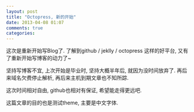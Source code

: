 ```yaml
---
layout: post
title: "Octopress, 新的开始"
date: 2013-04-08 01:07
comments: true
categories: 
---
```

这次是重新开始写Blog了.
了解到github / jeklly / octopress 这样的好平台, 又有了重新开始写博客的动力了~

坚持写博客不宜, 上次开始是毕业时, 坚持大概半年后, 就因为没时间放弃了.
再后来域名欠费停止解析, 再后来主机到期文章也不知所踪.

这次时间相对自由, github也相对有保证, 希望能走得更远吧.
<!-- more -->
这篇文章的目的也是测试theme, 主要是中文字体.
